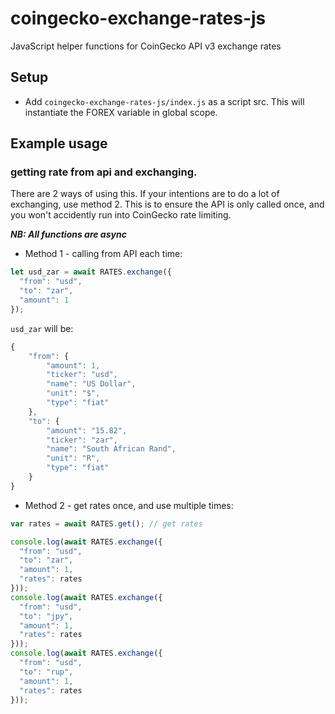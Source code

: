 # coingecko-exchange-rates-js
JavaScript helper functions for CoinGecko API v3 exchange rates

## Setup

* Add `coingecko-exchange-rates-js/index.js` as a script src. This will instantiate the FOREX variable in global scope.

## Example usage

### getting rate from api and exchanging.
There are 2 ways of using this. If your intentions are to do a lot of exchanging, use method 2. This is to ensure the API is only called once, and you won't accidently run into CoinGecko rate limiting.

***NB: All functions are async***

* Method 1 - calling from API each time:

```javascript
let usd_zar = await RATES.exchange({
  "from": "usd",
  "to": "zar",
  "amount": 1
});
```
`usd_zar` will be:
```javascript
{
    "from": {
        "amount": 1,
        "ticker": "usd",
        "name": "US Dollar",
        "unit": "$",
        "type": "fiat"
    },
    "to": {
        "amount": "15.82",
        "ticker": "zar",
        "name": "South African Rand",
        "unit": "R",
        "type": "fiat"
    }
}
```

* Method 2 - get rates once, and use multiple times:

```javascript
var rates = await RATES.get(); // get rates

console.log(await RATES.exchange({
  "from": "usd",
  "to": "zar",
  "amount": 1,
  "rates": rates
}));
console.log(await RATES.exchange({
  "from": "usd",
  "to": "jpy",
  "amount": 1,
  "rates": rates
}));
console.log(await RATES.exchange({
  "from": "usd",
  "to": "rup",
  "amount": 1,
  "rates": rates
}));
```
